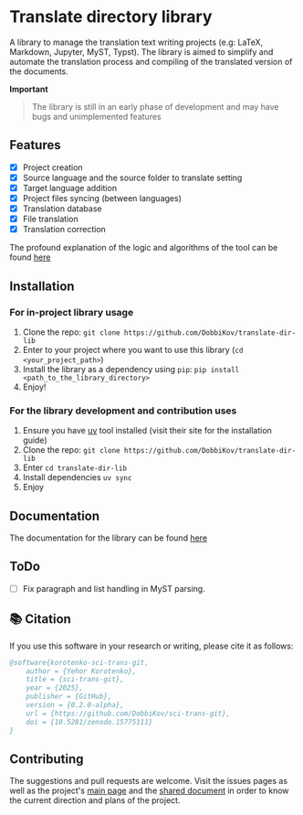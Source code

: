 # Translate directory library
A library to manage the translation text writing projects (e.g: LaTeX,
Markdown, Jupyter, MyST, Typst). The library is aimed to simplify and automate
the translation process and compiling of the translated version of the documents.

**Important**
> The library is still in an early phase of development and may have bugs and unimplemented features

## Features
- [x] Project creation
- [x] Source language and the source folder to translate setting
- [x] Target language addition
- [x] Project files syncing (between languages)
- [x] Translation database
- [x] File translation
- [x] Translation correction

The profound explanation of the logic and algorithms of the tool can be found [here](./docs/tool-profound-explanation.md)

## Installation
### For in-project library usage
1. Clone the repo: `git clone https://github.com/DobbiKov/translate-dir-lib`
2. Enter to your project where you want to use this library (`cd <your_project_path>`)
3. Install the library as a dependency using `pip`: `pip install <path_to_the_library_directory>`
4. Enjoy!

### For the library development and contribution uses
1. Ensure you have [uv](https://docs.astral.sh/uv/#__tabbed_1_1) tool installed
   (visit their site for the installation guide)
2. Clone the repo: `git clone https://github.com/DobbiKov/translate-dir-lib`
3. Enter `cd translate-dir-lib`
4. Install dependencies `uv sync`
5. Enjoy

## Documentation

The documentation for the library can be found [here](./docs/main.md)

## ToDo
- [ ] Fix paragraph and list handling in MyST parsing.

## 📚 Citation

If you use this software in your research or writing, please cite it as follows:
```bib
@software{korotenko-sci-trans-git,
    author = {Yehor Korotenko},
    title = {sci-trans-git},
    year = {2025},
    publisher = {GitHub},
    version = {0.2.0-alpha},
    url = {https://github.com/DobbiKov/sci-trans-git},
    doi = {10.5281/zenodo.15775111}
}
```


## Contributing 
The suggestions and pull requests are welcome. Visit the issues pages as well
as the project's [main page](https://github.com/DobbiKov/sci-trans-git) and the
[shared document](https://codimd.math.cnrs.fr/sUW9PQ1tTLWcR98UjLHLpw) in order
to know the current direction and plans of the project.
